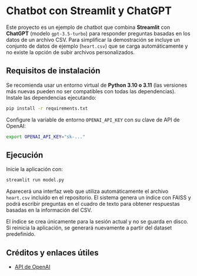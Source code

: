 # Chatbot con Streamlit y ChatGPT

Este proyecto es un ejemplo de chatbot que combina **Streamlit** con **ChatGPT** (modelo ``gpt-3.5-turbo``) para responder preguntas basadas en los datos de un archivo CSV. Para simplificar la demostración se incluye un conjunto de datos de ejemplo (``heart.csv``) que se carga automáticamente y no existe la opción de subir archivos personalizados.

## Requisitos de instalación

Se recomienda usar un entorno virtual de **Python 3.10 o 3.11** (las versiones más nuevas
pueden no ser compatibles con todas las dependencias).
Instale las dependencias ejecutando:

```bash
pip install -r requirements.txt
```

Configure la variable de entorno `OPENAI_API_KEY` con su clave de API de OpenAI:

```bash
export OPENAI_API_KEY="sk-..."
```


## Ejecución

Inicie la aplicación con:

```bash
streamlit run model.py
```

Aparecerá una interfaz web que utiliza automáticamente el archivo ``heart.csv`` incluido en el repositorio. El sistema genera un índice con FAISS y podrá escribir preguntas en el cuadro de texto para obtener respuestas basadas en la información del CSV.

El índice se crea únicamente para la sesión actual y no se guarda en disco. Si reinicia la aplicación, se generará nuevamente a partir del dataset predefinido.

## Créditos y enlaces útiles

- [API de OpenAI](https://platform.openai.com/docs/api-reference)
